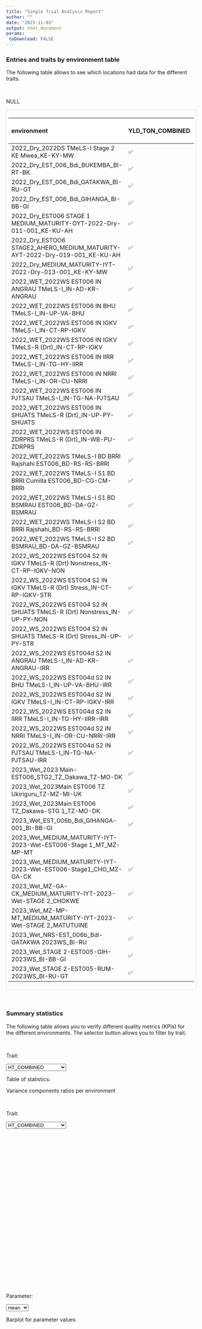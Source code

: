 ```yaml
---
title: "Single Trial Analysis Report"
author: ""
date: "2023-11-03"
output: html_document
params:
 toDownload: FALSE
---
```








### Entries and traits by environment table

The following table allows to see which locations had data for the different traits.

<p>&nbsp;</p>

NULL
<div style="border: 1px solid #ddd; padding: 5px; overflow-x: scroll; width:100%; "><table class="table table-hover table-condensed table-responsive" style="margin-left: auto; margin-right: auto;">
 <thead>
  <tr>
   <th style="text-align:left;position: sticky; top:0; background-color: #FFFFFF;"> environment </th>
   <th style="text-align:left;position: sticky; top:0; background-color: #FFFFFF;"> YLD_TON_COMBINED </th>
   <th style="text-align:left;position: sticky; top:0; background-color: #FFFFFF;"> FLW50 </th>
   <th style="text-align:left;position: sticky; top:0; background-color: #FFFFFF;"> HT_COMBINED </th>
   <th style="text-align:left;position: sticky; top:0; background-color: #FFFFFF;"> ZN_COMBINED </th>
   <th style="text-align:right;position: sticky; top:0; background-color: #FFFFFF;"> Number of entries </th>
  </tr>
 </thead>
<tbody>
  <tr>
   <td style="text-align:left;"> 2022_Dry_2022DS TMeLS-I Stage 2 KE Mwea_KE-KY-MW </td>
   <td style="text-align:left;"> ✅ </td>
   <td style="text-align:left;"> ✅ </td>
   <td style="text-align:left;"> ✅ </td>
   <td style="text-align:left;">  </td>
   <td style="text-align:right;"> 53 </td>
  </tr>
  <tr>
   <td style="text-align:left;"> 2022_Dry_EST_006_Bdi_BUKEMBA_BI-RT-BK </td>
   <td style="text-align:left;"> ✅ </td>
   <td style="text-align:left;"> ✅ </td>
   <td style="text-align:left;"> ✅ </td>
   <td style="text-align:left;">  </td>
   <td style="text-align:right;"> 216 </td>
  </tr>
  <tr>
   <td style="text-align:left;"> 2022_Dry_EST_006_Bdi_GATAKWA_BI-RU-GT </td>
   <td style="text-align:left;"> ✅ </td>
   <td style="text-align:left;"> ✅ </td>
   <td style="text-align:left;"> ✅ </td>
   <td style="text-align:left;">  </td>
   <td style="text-align:right;"> 216 </td>
  </tr>
  <tr>
   <td style="text-align:left;"> 2022_Dry_EST_006_Bdi_GIHANGA_BI-BB-GI </td>
   <td style="text-align:left;"> ✅ </td>
   <td style="text-align:left;"> ✅ </td>
   <td style="text-align:left;"> ✅ </td>
   <td style="text-align:left;">  </td>
   <td style="text-align:right;"> 216 </td>
  </tr>
  <tr>
   <td style="text-align:left;"> 2022_Dry_EST006 STAGE 1 MEDIUM_MATURITY-OYT-2022-Dry-011-001_KE-KU-AH </td>
   <td style="text-align:left;"> ✅ </td>
   <td style="text-align:left;"> ✅ </td>
   <td style="text-align:left;"> ✅ </td>
   <td style="text-align:left;">  </td>
   <td style="text-align:right;"> 152 </td>
  </tr>
  <tr>
   <td style="text-align:left;"> 2022_Dry_ESTOO6 STAGE2_AHERO_MEDIUM_MATURITY-AYT-2022-Dry-019-001_KE-KU-AH </td>
   <td style="text-align:left;"> ✅ </td>
   <td style="text-align:left;"> ✅ </td>
   <td style="text-align:left;"> ✅ </td>
   <td style="text-align:left;">  </td>
   <td style="text-align:right;"> 51 </td>
  </tr>
  <tr>
   <td style="text-align:left;"> 2022_Dry_MEDIUM_MATURITY-IYT-2022-Dry-013-001_KE-KY-MW </td>
   <td style="text-align:left;"> ✅ </td>
   <td style="text-align:left;"> ✅ </td>
   <td style="text-align:left;"> ✅ </td>
   <td style="text-align:left;">  </td>
   <td style="text-align:right;"> 152 </td>
  </tr>
  <tr>
   <td style="text-align:left;"> 2022_WET_2022WS EST006 IN ANGRAU TMeLS-I_IN-AD-KR-ANGRAU </td>
   <td style="text-align:left;"> ✅ </td>
   <td style="text-align:left;"> ✅ </td>
   <td style="text-align:left;"> ✅ </td>
   <td style="text-align:left;">  </td>
   <td style="text-align:right;"> 235 </td>
  </tr>
  <tr>
   <td style="text-align:left;"> 2022_WET_2022WS EST006 IN BHU TMeLS-I_IN-UP-VA-BHU </td>
   <td style="text-align:left;"> ✅ </td>
   <td style="text-align:left;"> ✅ </td>
   <td style="text-align:left;"> ✅ </td>
   <td style="text-align:left;">  </td>
   <td style="text-align:right;"> 235 </td>
  </tr>
  <tr>
   <td style="text-align:left;"> 2022_WET_2022WS EST006 IN IGKV TMeLS-I_IN-CT-RP-IGKV </td>
   <td style="text-align:left;"> ✅ </td>
   <td style="text-align:left;"> ✅ </td>
   <td style="text-align:left;"> ✅ </td>
   <td style="text-align:left;">  </td>
   <td style="text-align:right;"> 235 </td>
  </tr>
  <tr>
   <td style="text-align:left;"> 2022_WET_2022WS EST006 IN IGKV TMeLS-R (Drt)_IN-CT-RP-IGKV </td>
   <td style="text-align:left;"> ✅ </td>
   <td style="text-align:left;"> ✅ </td>
   <td style="text-align:left;"> ✅ </td>
   <td style="text-align:left;">  </td>
   <td style="text-align:right;"> 235 </td>
  </tr>
  <tr>
   <td style="text-align:left;"> 2022_WET_2022WS EST006 IN IIRR TMeLS-I_IN-TG-HY-IIRR </td>
   <td style="text-align:left;"> ✅ </td>
   <td style="text-align:left;"> ✅ </td>
   <td style="text-align:left;"> ✅ </td>
   <td style="text-align:left;">  </td>
   <td style="text-align:right;"> 235 </td>
  </tr>
  <tr>
   <td style="text-align:left;"> 2022_WET_2022WS EST006 IN NRRI TMeLS-I_IN-OR-CU-NRRI </td>
   <td style="text-align:left;"> ✅ </td>
   <td style="text-align:left;"> ✅ </td>
   <td style="text-align:left;"> ✅ </td>
   <td style="text-align:left;">  </td>
   <td style="text-align:right;"> 235 </td>
  </tr>
  <tr>
   <td style="text-align:left;"> 2022_WET_2022WS EST006 IN PJTSAU TMeLS-I_IN-TG-NA-PJTSAU </td>
   <td style="text-align:left;"> ✅ </td>
   <td style="text-align:left;"> ✅ </td>
   <td style="text-align:left;"> ✅ </td>
   <td style="text-align:left;">  </td>
   <td style="text-align:right;"> 235 </td>
  </tr>
  <tr>
   <td style="text-align:left;"> 2022_WET_2022WS EST006 IN SHUATS TMeLS-R (Drt)_IN-UP-PY-SHUATS </td>
   <td style="text-align:left;"> ✅ </td>
   <td style="text-align:left;"> ✅ </td>
   <td style="text-align:left;"> ✅ </td>
   <td style="text-align:left;">  </td>
   <td style="text-align:right;"> 235 </td>
  </tr>
  <tr>
   <td style="text-align:left;"> 2022_WET_2022WS EST006 IN ZDRPRS TMeLS-R (Drt)_IN-WB-PU-ZDRPRS </td>
   <td style="text-align:left;"> ✅ </td>
   <td style="text-align:left;"> ✅ </td>
   <td style="text-align:left;"> ✅ </td>
   <td style="text-align:left;">  </td>
   <td style="text-align:right;"> 234 </td>
  </tr>
  <tr>
   <td style="text-align:left;"> 2022_WET_2022WS TMeLS-I BD BRRI Rajshahi EST006_BD-RS-RS-BRRI </td>
   <td style="text-align:left;"> ✅ </td>
   <td style="text-align:left;"> ✅ </td>
   <td style="text-align:left;"> ✅ </td>
   <td style="text-align:left;"> ✅ </td>
   <td style="text-align:right;"> 215 </td>
  </tr>
  <tr>
   <td style="text-align:left;"> 2022_WET_2022WS TMeLS-I S1 BD BRRI Cumilla EST006_BD-CG-CM-BRRI </td>
   <td style="text-align:left;"> ✅ </td>
   <td style="text-align:left;"> ✅ </td>
   <td style="text-align:left;"> ✅ </td>
   <td style="text-align:left;"> ✅ </td>
   <td style="text-align:right;"> 215 </td>
  </tr>
  <tr>
   <td style="text-align:left;"> 2022_WET_2022WS TMeLS-I S1 BD BSMRAU EST006_BD-DA-GZ-BSMRAU </td>
   <td style="text-align:left;"> ✅ </td>
   <td style="text-align:left;"> ✅ </td>
   <td style="text-align:left;"> ✅ </td>
   <td style="text-align:left;"> ✅ </td>
   <td style="text-align:right;"> 215 </td>
  </tr>
  <tr>
   <td style="text-align:left;"> 2022_WET_2022WS TMeLS-I S2 BD BRRI Rajshahi_BD-RS-RS-BRRI </td>
   <td style="text-align:left;"> ✅ </td>
   <td style="text-align:left;"> ✅ </td>
   <td style="text-align:left;"> ✅ </td>
   <td style="text-align:left;">  </td>
   <td style="text-align:right;"> 54 </td>
  </tr>
  <tr>
   <td style="text-align:left;"> 2022_WET_2022WS TMeLS-I S2 BD BSMRAU_BD-DA-GZ-BSMRAU </td>
   <td style="text-align:left;"> ✅ </td>
   <td style="text-align:left;"> ✅ </td>
   <td style="text-align:left;"> ✅ </td>
   <td style="text-align:left;"> ✅ </td>
   <td style="text-align:right;"> 54 </td>
  </tr>
  <tr>
   <td style="text-align:left;"> 2022_WS_2022WS EST004 S2 IN IGKV TMeLS-R (Drt) Nonstress_IN-CT-RP-IGKV-NON </td>
   <td style="text-align:left;">  </td>
   <td style="text-align:left;"> ✅ </td>
   <td style="text-align:left;"> ✅ </td>
   <td style="text-align:left;">  </td>
   <td style="text-align:right;"> 52 </td>
  </tr>
  <tr>
   <td style="text-align:left;"> 2022_WS_2022WS EST004 S2 IN IGKV TMeLS-R (Drt) Stress_IN-CT-RP-IGKV-STR </td>
   <td style="text-align:left;"> ✅ </td>
   <td style="text-align:left;"> ✅ </td>
   <td style="text-align:left;"> ✅ </td>
   <td style="text-align:left;">  </td>
   <td style="text-align:right;"> 52 </td>
  </tr>
  <tr>
   <td style="text-align:left;"> 2022_WS_2022WS EST004 S2 IN SHUATS TMeLS-R (Drt) Nonstress_IN-UP-PY-NON </td>
   <td style="text-align:left;"> ✅ </td>
   <td style="text-align:left;"> ✅ </td>
   <td style="text-align:left;"> ✅ </td>
   <td style="text-align:left;"> ✅ </td>
   <td style="text-align:right;"> 52 </td>
  </tr>
  <tr>
   <td style="text-align:left;"> 2022_WS_2022WS EST004 S2 IN SHUATS TMeLS-R (Drt) Stress_IN-UP-PY-STR </td>
   <td style="text-align:left;"> ✅ </td>
   <td style="text-align:left;"> ✅ </td>
   <td style="text-align:left;"> ✅ </td>
   <td style="text-align:left;">  </td>
   <td style="text-align:right;"> 52 </td>
  </tr>
  <tr>
   <td style="text-align:left;"> 2022_WS_2022WS EST004d S2 IN ANGRAU TMeLS-I_IN-AD-KR-ANGRAU-IRR </td>
   <td style="text-align:left;"> ✅ </td>
   <td style="text-align:left;"> ✅ </td>
   <td style="text-align:left;"> ✅ </td>
   <td style="text-align:left;">  </td>
   <td style="text-align:right;"> 50 </td>
  </tr>
  <tr>
   <td style="text-align:left;"> 2022_WS_2022WS EST004d S2 IN BHU TMeLS-I_IN-UP-VA-BHU-IRR </td>
   <td style="text-align:left;"> ✅ </td>
   <td style="text-align:left;"> ✅ </td>
   <td style="text-align:left;"> ✅ </td>
   <td style="text-align:left;">  </td>
   <td style="text-align:right;"> 50 </td>
  </tr>
  <tr>
   <td style="text-align:left;"> 2022_WS_2022WS EST004d S2 IN IGKV TMeLS-I_IN-CT-RP-IGKV-IRR </td>
   <td style="text-align:left;"> ✅ </td>
   <td style="text-align:left;"> ✅ </td>
   <td style="text-align:left;"> ✅ </td>
   <td style="text-align:left;"> ✅ </td>
   <td style="text-align:right;"> 50 </td>
  </tr>
  <tr>
   <td style="text-align:left;"> 2022_WS_2022WS EST004d S2 IN IIRR TMeLS-I_IN-TG-HY-IIRR-IRR </td>
   <td style="text-align:left;"> ✅ </td>
   <td style="text-align:left;"> ✅ </td>
   <td style="text-align:left;"> ✅ </td>
   <td style="text-align:left;">  </td>
   <td style="text-align:right;"> 50 </td>
  </tr>
  <tr>
   <td style="text-align:left;"> 2022_WS_2022WS EST004d S2 IN NRRI TMeLS-I_IN-OR-CU-NRRI-IRR </td>
   <td style="text-align:left;"> ✅ </td>
   <td style="text-align:left;"> ✅ </td>
   <td style="text-align:left;"> ✅ </td>
   <td style="text-align:left;">  </td>
   <td style="text-align:right;"> 50 </td>
  </tr>
  <tr>
   <td style="text-align:left;"> 2022_WS_2022WS EST004d S2 IN PJTSAU TMeLS-I_IN-TG-NA-PJTSAU-IRR </td>
   <td style="text-align:left;"> ✅ </td>
   <td style="text-align:left;"> ✅ </td>
   <td style="text-align:left;"> ✅ </td>
   <td style="text-align:left;">  </td>
   <td style="text-align:right;"> 50 </td>
  </tr>
  <tr>
   <td style="text-align:left;"> 2023_Wet_2023 Main-EST006_STG2_TZ_Dakawa_TZ-MO-DK </td>
   <td style="text-align:left;"> ✅ </td>
   <td style="text-align:left;"> ✅ </td>
   <td style="text-align:left;"> ✅ </td>
   <td style="text-align:left;">  </td>
   <td style="text-align:right;"> 56 </td>
  </tr>
  <tr>
   <td style="text-align:left;"> 2023_Wet_2023Main EST006 TZ Ukiriguru_TZ-MZ-MI-UK </td>
   <td style="text-align:left;"> ✅ </td>
   <td style="text-align:left;"> ✅ </td>
   <td style="text-align:left;"> ✅ </td>
   <td style="text-align:left;">  </td>
   <td style="text-align:right;"> 212 </td>
  </tr>
  <tr>
   <td style="text-align:left;"> 2023_Wet_2023Main EST006 TZ_Dakawa-STG 1_TZ-MO-DK </td>
   <td style="text-align:left;"> ✅ </td>
   <td style="text-align:left;"> ✅ </td>
   <td style="text-align:left;"> ✅ </td>
   <td style="text-align:left;">  </td>
   <td style="text-align:right;"> 210 </td>
  </tr>
  <tr>
   <td style="text-align:left;"> 2023_Wet_EST_006b_Bdi_GIHANGA-001_BI-BB-GI </td>
   <td style="text-align:left;"> ✅ </td>
   <td style="text-align:left;"> ✅ </td>
   <td style="text-align:left;"> ✅ </td>
   <td style="text-align:left;">  </td>
   <td style="text-align:right;"> 216 </td>
  </tr>
  <tr>
   <td style="text-align:left;"> 2023_Wet_MEDIUM_MATURITY-IYT-2023-Wet-EST006-Stage 1_MT_MZ-MP-MT </td>
   <td style="text-align:left;">  </td>
   <td style="text-align:left;">  </td>
   <td style="text-align:left;">  </td>
   <td style="text-align:left;">  </td>
   <td style="text-align:right;"> 216 </td>
  </tr>
  <tr>
   <td style="text-align:left;"> 2023_Wet_MEDIUM_MATURITY-IYT-2023-Wet-EST006-Stage1_CHO_MZ-GA-CK </td>
   <td style="text-align:left;"> ✅ </td>
   <td style="text-align:left;"> ✅ </td>
   <td style="text-align:left;"> ✅ </td>
   <td style="text-align:left;">  </td>
   <td style="text-align:right;"> 216 </td>
  </tr>
  <tr>
   <td style="text-align:left;"> 2023_Wet_MZ-GA-CK_MEDIUM_MATURITY-IYT-2023-Wet-STAGE 2_CHOKWE </td>
   <td style="text-align:left;"> ✅ </td>
   <td style="text-align:left;"> ✅ </td>
   <td style="text-align:left;"> ✅ </td>
   <td style="text-align:left;">  </td>
   <td style="text-align:right;"> 50 </td>
  </tr>
  <tr>
   <td style="text-align:left;"> 2023_Wet_MZ-MP-MT_MEDIUM_MATURITY-IYT-2023-Wet-STAGE 2_MATUTUINE </td>
   <td style="text-align:left;"> ✅ </td>
   <td style="text-align:left;"> ✅ </td>
   <td style="text-align:left;"> ✅ </td>
   <td style="text-align:left;">  </td>
   <td style="text-align:right;"> 50 </td>
  </tr>
  <tr>
   <td style="text-align:left;"> 2023_Wet_NRS-EST_006b_Bdi-GATAKWA 2023WS_BI-RU </td>
   <td style="text-align:left;"> ✅ </td>
   <td style="text-align:left;"> ✅ </td>
   <td style="text-align:left;"> ✅ </td>
   <td style="text-align:left;">  </td>
   <td style="text-align:right;"> 216 </td>
  </tr>
  <tr>
   <td style="text-align:left;"> 2023_Wet_STAGE 2-EST005-GIH-2023WS_BI-BB-GI </td>
   <td style="text-align:left;"> ✅ </td>
   <td style="text-align:left;"> ✅ </td>
   <td style="text-align:left;"> ✅ </td>
   <td style="text-align:left;">  </td>
   <td style="text-align:right;"> 44 </td>
  </tr>
  <tr>
   <td style="text-align:left;"> 2023_Wet_STAGE 2-EST005-RUM-2023WS_BI-RU-GT </td>
   <td style="text-align:left;"> ✅ </td>
   <td style="text-align:left;"> ✅ </td>
   <td style="text-align:left;"> ✅ </td>
   <td style="text-align:left;">  </td>
   <td style="text-align:right;"> 44 </td>
  </tr>
</tbody>
</table></div>

<p>&nbsp;</p>

### Summary statistics

The following table allows you to verify different quality metrics (KPIs) for the different environments. The selector button allows you to filter by trait.

<p>&nbsp;</p>

<!--html_preserve--><div class="form-group shiny-input-container">
<label class="control-label" id="staApp_1-traitSta-label" for="staApp_1-traitSta">Trait:</label>
<div>
<select id="staApp_1-traitSta" class="shiny-input-select"><option value="HT_COMBINED" selected>HT_COMBINED</option>
<option value="ZN_COMBINED">ZN_COMBINED</option>
<option value="YLD_TON_COMBINED">YLD_TON_COMBINED</option>
<option value="FLW50">FLW50</option></select>
<script type="application/json" data-for="staApp_1-traitSta" data-nonempty="">{"plugins":["selectize-plugin-a11y"]}</script>
</div>
</div><!--/html_preserve-->

Table of statistics:

<!--html_preserve--><div class="datatables html-widget html-widget-output shiny-report-size html-fill-item" id="staApp_1-outce84d7896dbd179a" style="width:100%;height:auto;"></div><!--/html_preserve-->

Variance components ratios per environment 

<p>&nbsp;</p>

<!--html_preserve--><div class="form-group shiny-input-container">
<label class="control-label" id="staApp_1-traitSta0-label" for="staApp_1-traitSta0">Trait:</label>
<div>
<select id="staApp_1-traitSta0" class="shiny-input-select"><option value="HT_COMBINED" selected>HT_COMBINED</option>
<option value="ZN_COMBINED">ZN_COMBINED</option>
<option value="YLD_TON_COMBINED">YLD_TON_COMBINED</option>
<option value="FLW50">FLW50</option></select>
<script type="application/json" data-for="staApp_1-traitSta0" data-nonempty="">{"plugins":["selectize-plugin-a11y"]}</script>
</div>
</div><!--/html_preserve-->

<!--html_preserve--><div class="plotly html-widget html-widget-output shiny-report-size shiny-report-theme html-fill-item" id="staApp_1-out87335e2648586a2d" style="width:100%;height:400px;"></div><!--/html_preserve-->

<p>&nbsp;</p>

<!--html_preserve--><div class="form-group shiny-input-container">
<label class="control-label" id="staApp_1-parameterMetrics-label" for="staApp_1-parameterMetrics">Parameter:</label>
<div>
<select id="staApp_1-parameterMetrics" class="shiny-input-select"><option value="plotH2" selected>plotH2</option>
<option value="CV" selected>CV</option>
<option value="r2" selected>r2</option>
<option value="mean" selected>mean</option></select>
<script type="application/json" data-for="staApp_1-parameterMetrics" data-nonempty="">{"plugins":["selectize-plugin-a11y"]}</script>
</div>
</div><!--/html_preserve-->

Barplot for parameter values

<!--html_preserve--><div class="plotly html-widget html-widget-output shiny-report-size shiny-report-theme html-fill-item" id="staApp_1-outc30d2c3216e97229" style="width:100%;height:400px;"></div><!--/html_preserve-->

<p>&nbsp;</p>

### Predictions

The following table allows you to check the trait predictions in wide format and filter them by environment.

<p>&nbsp;</p>

<!--html_preserve--><div class="form-group shiny-input-container">
<label class="control-label" id="staApp_1-envSta-label" for="staApp_1-envSta">Environment:</label>
<div>
<select id="staApp_1-envSta" class="shiny-input-select"><option value="2022_Dry_2022DS TMeLS-I Stage 2 KE Mwea_KE-KY-MW" selected>2022_Dry_2022DS TMeLS-I Stage 2 KE Mwea_KE-KY-MW</option>
<option value="2022_Dry_MEDIUM_MATURITY-IYT-2022-Dry-013-001_KE-KY-MW">2022_Dry_MEDIUM_MATURITY-IYT-2022-Dry-013-001_KE-KY-MW</option>
<option value="2022_Dry_ESTOO6 STAGE2_AHERO_MEDIUM_MATURITY-AYT-2022-Dry-019-001_KE-KU-AH">2022_Dry_ESTOO6 STAGE2_AHERO_MEDIUM_MATURITY-AYT-2022-Dry-019-001_KE-KU-AH</option>
<option value="2022_Dry_EST006 STAGE 1 MEDIUM_MATURITY-OYT-2022-Dry-011-001_KE-KU-AH">2022_Dry_EST006 STAGE 1 MEDIUM_MATURITY-OYT-2022-Dry-011-001_KE-KU-AH</option>
<option value="2022_WET_2022WS TMeLS-I BD BRRI Rajshahi EST006_BD-RS-RS-BRRI">2022_WET_2022WS TMeLS-I BD BRRI Rajshahi EST006_BD-RS-RS-BRRI</option>
<option value="2022_WET_2022WS TMeLS-I S1 BD BSMRAU EST006_BD-DA-GZ-BSMRAU">2022_WET_2022WS TMeLS-I S1 BD BSMRAU EST006_BD-DA-GZ-BSMRAU</option>
<option value="2022_WET_2022WS TMeLS-I S1 BD BRRI Cumilla EST006_BD-CG-CM-BRRI">2022_WET_2022WS TMeLS-I S1 BD BRRI Cumilla EST006_BD-CG-CM-BRRI</option>
<option value="2022_WET_2022WS EST006 IN BHU TMeLS-I_IN-UP-VA-BHU">2022_WET_2022WS EST006 IN BHU TMeLS-I_IN-UP-VA-BHU</option>
<option value="2022_WET_2022WS EST006 IN IIRR TMeLS-I_IN-TG-HY-IIRR">2022_WET_2022WS EST006 IN IIRR TMeLS-I_IN-TG-HY-IIRR</option>
<option value="2022_WET_2022WS EST006 IN ANGRAU TMeLS-I_IN-AD-KR-ANGRAU">2022_WET_2022WS EST006 IN ANGRAU TMeLS-I_IN-AD-KR-ANGRAU</option>
<option value="2022_WET_2022WS EST006 IN PJTSAU TMeLS-I_IN-TG-NA-PJTSAU">2022_WET_2022WS EST006 IN PJTSAU TMeLS-I_IN-TG-NA-PJTSAU</option>
<option value="2022_WET_2022WS EST006 IN IGKV TMeLS-I_IN-CT-RP-IGKV">2022_WET_2022WS EST006 IN IGKV TMeLS-I_IN-CT-RP-IGKV</option>
<option value="2022_WET_2022WS EST006 IN NRRI TMeLS-I_IN-OR-CU-NRRI">2022_WET_2022WS EST006 IN NRRI TMeLS-I_IN-OR-CU-NRRI</option>
<option value="2022_WET_2022WS TMeLS-I S2 BD BRRI Rajshahi_BD-RS-RS-BRRI">2022_WET_2022WS TMeLS-I S2 BD BRRI Rajshahi_BD-RS-RS-BRRI</option>
<option value="2022_WET_2022WS TMeLS-I S2 BD BSMRAU_BD-DA-GZ-BSMRAU">2022_WET_2022WS TMeLS-I S2 BD BSMRAU_BD-DA-GZ-BSMRAU</option>
<option value="2022_WS_2022WS EST004d S2 IN IIRR TMeLS-I_IN-TG-HY-IIRR-IRR">2022_WS_2022WS EST004d S2 IN IIRR TMeLS-I_IN-TG-HY-IIRR-IRR</option>
<option value="2022_WET_2022WS EST006 IN IGKV TMeLS-R (Drt)_IN-CT-RP-IGKV">2022_WET_2022WS EST006 IN IGKV TMeLS-R (Drt)_IN-CT-RP-IGKV</option>
<option value="2022_WET_2022WS EST006 IN SHUATS TMeLS-R (Drt)_IN-UP-PY-SHUATS">2022_WET_2022WS EST006 IN SHUATS TMeLS-R (Drt)_IN-UP-PY-SHUATS</option>
<option value="2022_WET_2022WS EST006 IN ZDRPRS TMeLS-R (Drt)_IN-WB-PU-ZDRPRS">2022_WET_2022WS EST006 IN ZDRPRS TMeLS-R (Drt)_IN-WB-PU-ZDRPRS</option>
<option value="2022_WS_2022WS EST004 S2 IN SHUATS TMeLS-R (Drt) Nonstress_IN-UP-PY-NON">2022_WS_2022WS EST004 S2 IN SHUATS TMeLS-R (Drt) Nonstress_IN-UP-PY-NON</option>
<option value="2022_WS_2022WS EST004 S2 IN SHUATS TMeLS-R (Drt) Stress_IN-UP-PY-STR">2022_WS_2022WS EST004 S2 IN SHUATS TMeLS-R (Drt) Stress_IN-UP-PY-STR</option>
<option value="2022_WS_2022WS EST004d S2 IN BHU TMeLS-I_IN-UP-VA-BHU-IRR">2022_WS_2022WS EST004d S2 IN BHU TMeLS-I_IN-UP-VA-BHU-IRR</option>
<option value="2022_WS_2022WS EST004 S2 IN IGKV TMeLS-R (Drt) Nonstress_IN-CT-RP-IGKV-NON">2022_WS_2022WS EST004 S2 IN IGKV TMeLS-R (Drt) Nonstress_IN-CT-RP-IGKV-NON</option>
<option value="2022_WS_2022WS EST004 S2 IN IGKV TMeLS-R (Drt) Stress_IN-CT-RP-IGKV-STR">2022_WS_2022WS EST004 S2 IN IGKV TMeLS-R (Drt) Stress_IN-CT-RP-IGKV-STR</option>
<option value="2022_WS_2022WS EST004d S2 IN NRRI TMeLS-I_IN-OR-CU-NRRI-IRR">2022_WS_2022WS EST004d S2 IN NRRI TMeLS-I_IN-OR-CU-NRRI-IRR</option>
<option value="2022_WS_2022WS EST004d S2 IN ANGRAU TMeLS-I_IN-AD-KR-ANGRAU-IRR">2022_WS_2022WS EST004d S2 IN ANGRAU TMeLS-I_IN-AD-KR-ANGRAU-IRR</option>
<option value="2022_WS_2022WS EST004d S2 IN IGKV TMeLS-I_IN-CT-RP-IGKV-IRR">2022_WS_2022WS EST004d S2 IN IGKV TMeLS-I_IN-CT-RP-IGKV-IRR</option>
<option value="2022_WS_2022WS EST004d S2 IN PJTSAU TMeLS-I_IN-TG-NA-PJTSAU-IRR">2022_WS_2022WS EST004d S2 IN PJTSAU TMeLS-I_IN-TG-NA-PJTSAU-IRR</option>
<option value="2022_Dry_EST_006_Bdi_GIHANGA_BI-BB-GI">2022_Dry_EST_006_Bdi_GIHANGA_BI-BB-GI</option>
<option value="2023_Wet_2023 Main-EST006_STG2_TZ_Dakawa_TZ-MO-DK">2023_Wet_2023 Main-EST006_STG2_TZ_Dakawa_TZ-MO-DK</option>
<option value="2023_Wet_NRS-EST_006b_Bdi-GATAKWA 2023WS_BI-RU">2023_Wet_NRS-EST_006b_Bdi-GATAKWA 2023WS_BI-RU</option>
<option value="2023_Wet_MZ-GA-CK_MEDIUM_MATURITY-IYT-2023-Wet-STAGE 2_CHOKWE">2023_Wet_MZ-GA-CK_MEDIUM_MATURITY-IYT-2023-Wet-STAGE 2_CHOKWE</option>
<option value="2022_Dry_EST_006_Bdi_BUKEMBA_BI-RT-BK">2022_Dry_EST_006_Bdi_BUKEMBA_BI-RT-BK</option>
<option value="2023_Wet_2023Main EST006 TZ Ukiriguru_TZ-MZ-MI-UK">2023_Wet_2023Main EST006 TZ Ukiriguru_TZ-MZ-MI-UK</option>
<option value="2022_Dry_EST_006_Bdi_GATAKWA_BI-RU-GT">2022_Dry_EST_006_Bdi_GATAKWA_BI-RU-GT</option>
<option value="2023_Wet_MEDIUM_MATURITY-IYT-2023-Wet-EST006-Stage1_CHO_MZ-GA-CK">2023_Wet_MEDIUM_MATURITY-IYT-2023-Wet-EST006-Stage1_CHO_MZ-GA-CK</option>
<option value="2023_Wet_2023Main EST006 TZ_Dakawa-STG 1_TZ-MO-DK">2023_Wet_2023Main EST006 TZ_Dakawa-STG 1_TZ-MO-DK</option>
<option value="2023_Wet_MZ-MP-MT_MEDIUM_MATURITY-IYT-2023-Wet-STAGE 2_MATUTUINE">2023_Wet_MZ-MP-MT_MEDIUM_MATURITY-IYT-2023-Wet-STAGE 2_MATUTUINE</option>
<option value="2023_Wet_EST_006b_Bdi_GIHANGA-001_BI-BB-GI">2023_Wet_EST_006b_Bdi_GIHANGA-001_BI-BB-GI</option>
<option value="2023_Wet_STAGE 2-EST005-RUM-2023WS_BI-RU-GT">2023_Wet_STAGE 2-EST005-RUM-2023WS_BI-RU-GT</option>
<option value="2023_Wet_STAGE 2-EST005-GIH-2023WS_BI-BB-GI">2023_Wet_STAGE 2-EST005-GIH-2023WS_BI-BB-GI</option></select>
<script type="application/json" data-for="staApp_1-envSta" data-nonempty="">{"plugins":["selectize-plugin-a11y"]}</script>
</div>
</div><!--/html_preserve-->


<!--html_preserve--><div class="datatables html-widget html-widget-output shiny-report-size html-fill-item" id="staApp_1-out235d7e2ca4a6e72b" style="width:100%;height:auto;"></div><!--/html_preserve-->

<p>&nbsp;</p>

The following boxplot allows you to see the distribution of predicted values by trait (y-axis) in the different environments.

<p>&nbsp;</p>

<!--html_preserve--><div class="form-group shiny-input-container">
<label class="control-label" id="staApp_1-traitStaBox-label" for="staApp_1-traitStaBox">Trait:</label>
<div>
<select id="staApp_1-traitStaBox" class="shiny-input-select"><option value="HT_COMBINED" selected>HT_COMBINED</option>
<option value="ZN_COMBINED" selected>ZN_COMBINED</option>
<option value="YLD_TON_COMBINED" selected>YLD_TON_COMBINED</option>
<option value="FLW50" selected>FLW50</option></select>
<script type="application/json" data-for="staApp_1-traitStaBox" data-nonempty="">{"plugins":["selectize-plugin-a11y"]}</script>
</div>
</div><!--/html_preserve-->

<!--html_preserve--><div class="plotly html-widget html-widget-output shiny-report-size shiny-report-theme html-fill-item" id="staApp_1-out54ce0d65b357a46b" style="width:100%;height:400px;"></div><!--/html_preserve-->

<p>&nbsp;</p>

### Correlation between environments

The following plot aims to show the correlation between BLUEs or BLUPs (depending on the parameter settings) among the different environments.

<p>&nbsp;</p>

<!--html_preserve--><div class="form-group shiny-input-container">
<label class="control-label" id="staApp_1-traitStaCor-label" for="staApp_1-traitStaCor">Trait:</label>
<div>
<select id="staApp_1-traitStaCor" class="shiny-input-select"><option value="HT_COMBINED" selected>HT_COMBINED</option>
<option value="ZN_COMBINED" selected>ZN_COMBINED</option>
<option value="YLD_TON_COMBINED" selected>YLD_TON_COMBINED</option>
<option value="FLW50" selected>FLW50</option></select>
<script type="application/json" data-for="staApp_1-traitStaCor" data-nonempty="">{"plugins":["selectize-plugin-a11y"]}</script>
</div>
</div><!--/html_preserve-->


<!--html_preserve--><div class="plotly html-widget html-widget-output shiny-report-size shiny-report-theme html-fill-item" id="staApp_1-out074040096a490e3e" style="width:100%;height:400px;"></div><!--/html_preserve-->


### References of methods used

Velazco, J. G., Rodriguez-Alvarez, M. X., Boer, M. P., Jordan, D. R., Eilers, P. H., Malosetti, M., & Van Eeuwijk, F. A. (2017). Modelling spatial trends in sorghum breeding field trials using a two-dimensional P-spline mixed model. Theoretical and Applied Genetics, 130, 1375-1392.

Rodriguez-Alvarez, M. X., Boer, M. P., van Eeuwijk, F. A., & Eilers, P. H. (2018). Correcting for spatial heterogeneity in plant breeding experiments with P-splines. Spatial Statistics, 23, 52-71.

R Core Team (2021). R: A language and environment for statistical computing. R Foundation for Statistical Computing, Vienna, Austria. URL https://www.R-project.org/.

Boer M, van Rossum B (2022). LMMsolver: Linear Mixed Model Solver. R package version 1.0.4.9000.

<p>&nbsp;</p>

